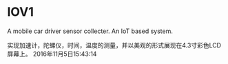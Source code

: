 # IOV1
A mobile car driver sensor collecter. An IoT based system.

实现加速计，陀螺仪，时间，温度的测量，并以美观的形式展现在4.3寸彩色LCD屏幕上。
2016年11月5日15:43:14
